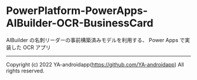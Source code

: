 # PowerPlatform-PowerApps-AIBuilder-OCR-BusinessCard

AIBuilder の名刺リーダーの事前構築済みモデルを利用する、 Power Apps で実装した OCR アプリ

---

Copyright (c) 2022 YA-androidapp(https://github.com/YA-androidapp) All rights reserved.
